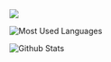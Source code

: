 



<img src="https://img.shields.io/badge/-Python-f7e80c?logo=Python&logoColor=0d0d0d">

![Most Used Languages](https://github-readme-stats.vercel.app/api/top-langs/?username=0x157&show_icons=true&theme=radical)

![Github Stats](https://github-readme-stats.vercel.app/api?username=0x157&count_private=true&show_icons=true&theme=radical)

